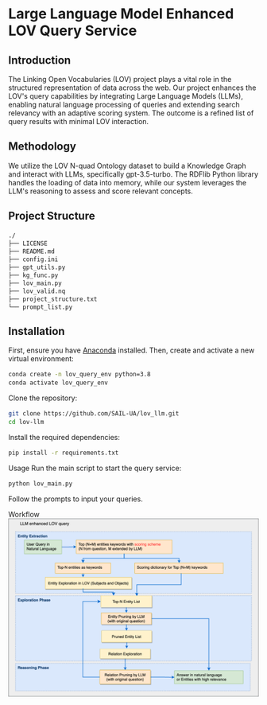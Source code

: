 # Large Language Model Enhanced LOV Query Service

## Introduction

The Linking Open Vocabularies (LOV) project plays a vital role in the structured representation of data across the web. Our project enhances the LOV's query capabilities by integrating Large Language Models (LLMs), enabling natural language processing of queries and extending search relevancy with an adaptive scoring system. The outcome is a refined list of query results with minimal LOV interaction.

## Methodology

We utilize the LOV N-quad Ontology dataset to build a Knowledge Graph and interact with LLMs, specifically gpt-3.5-turbo. The RDFlib Python library handles the loading of data into memory, while our system leverages the LLM's reasoning to assess and score relevant concepts.

## Project Structure
```
./
├── LICENSE
├── README.md
├── config.ini
├── gpt_utils.py
├── kg_func.py
├── lov_main.py
├── lov_valid.nq
├── project_structure.txt
└── prompt_list.py
```

## Installation

First, ensure you have [Anaconda](https://www.anaconda.com/products/distribution) installed. Then, create and activate a new virtual environment:


```bash
conda create -n lov_query_env python=3.8
conda activate lov_query_env
```

Clone the repository:
```bash
git clone https://github.com/SAIL-UA/lov_llm.git
cd lov-llm
```

Install the required dependencies:

```bash
pip install -r requirements.txt
```

Usage
Run the main script to start the query service:

```bash
python lov_main.py
```
Follow the prompts to input your queries.

Workflow
![Architecture Diagram](doc/LOV_LLM.drawio.png "Architecture Diagram")

